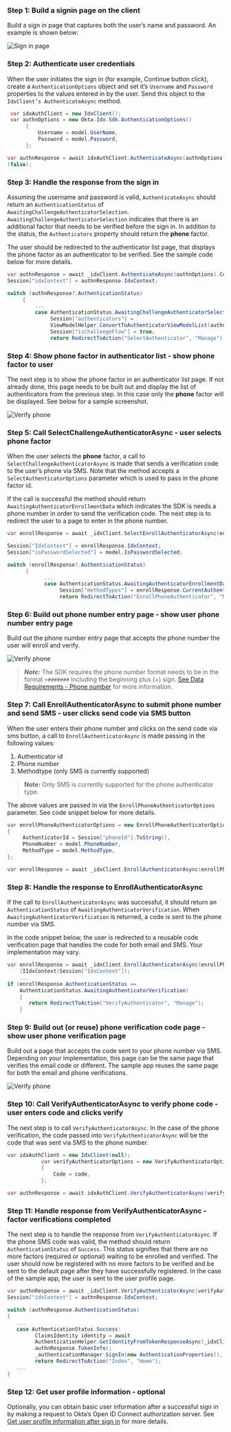 ### Step 1: Build a signin page on the client

Build a sign in page that captures both the user’s name and
password. An example is shown below:

<div class="common-image-format">

![Sign in page](/img/oie-embedded-sdk/oie-embedded-sdk-use-case-simple-sign-on-screenshot-sign-in.png
 "Sign in page")

</div>

### Step 2: Authenticate user credentials

When the user initiates the sign in (for example, Continue button click),
create a `AuthenticationOptions` object and set it’s `Username` and
`Password` properties to the values entered in by the user. Send this
object to the `IdxClient’s AuthenticateAsync` method.

```csharp
 var idxAuthClient = new IdxClient();
 var authnOptions = new Okta.Idx.Sdk.AuthenticationOptions()
      {
          Username = model.UserName,
          Password = model.Password,
      };

var authnResponse = await idxAuthClient.AuthenticateAsync(authnOptions).ConfigureAwait
(false);
```

### Step 3: Handle the response from the sign in

Assuming the username and password is valid, `AuthenticateAsync` should
return an `AuthenticationStatus` of
`AwaitingChallengeAuthenticatorSelection`. `AwaitingChallengeAuthenticatorSelection`
indicates that there is an additional factor that needs to be verified before
the sign in.  In addition to the status, the `Authenticators` property should
return the **phone** factor.

The user should be redirected to the authenticator list page, that displays
the phone factor as an authenticator to be verified. See the sample code
below for more details.

```csharp
var authnResponse = await _idxClient.AuthenticateAsync(authnOptions).ConfigureAwait(false);
Session["idxContext"] = authnResponse.IdxContext;

switch (authnResponse?.AuthenticationStatus)
     {
         ...
         case AuthenticationStatus.AwaitingChallengeAuthenticatorSelection:
              Session["authenticators"] =
              ViewModelHelper.ConvertToAuthenticatorViewModelList(authnResponse.Authenticators);
              Session["isChallengeFlow"] = true;
              return RedirectToAction("SelectAuthenticator", "Manage");
```

### Step 4: Show phone factor in authenticator list - show phone factor to user

The next step is to show the phone factor in an authenticator list page.
If not already done, this page needs to be built out and display the list
of authenticators from the previous step.  In this case only the **phone**
factor will be displayed. See below for a sample screenshot.

<div class="common-image-format">

![Verify phone](/img/oie-embedded-sdk/oie-embedded-sdk-use-case-sign-in-pwd-phone-screen-verify-phone.png
 "Verify phone")

</div>

### Step 5: Call SelectChallengeAuthenticatorAsync - user selects phone factor

When the user selects the **phone** factor, a call to
`SelectChallengeAuthenticatorAsync` is made that sends a verification code
to the user’s phone via SMS. Note that the method accepts a
`SelectAuthenticatorOptions` parameter which is used to pass in the phone
factor id.

If the call is successful the method should return
`AwaitingAuthenticatorEnrollmentData` which indicates the SDK is
needs a phone number in order to send the verification code.
The next step is to redirect the user to a page to enter in the phone number.

```csharp
var enrollResponse = await _idxClient.SelectEnrollAuthenticatorAsync(enrollAuthenticatorOptions, (IIdxContext)Session["IdxContext"]);

Session["IdxContext"] = enrollResponse.IdxContext;
Session["isPasswordSelected"] = model.IsPasswordSelected;

switch (enrollResponse?.AuthenticationStatus)
      {
            ...
            case AuthenticationStatus.AwaitingAuthenticatorEnrollmentData:
                 Session["methodTypes"] = enrollResponse.CurrentAuthenticator.MethodTypes;
                 return RedirectToAction("EnrollPhoneAuthenticator", "Manage");
```

### Step 6: Build out phone number entry page - show user phone number entry page

Build out the phone number entry page that accepts the phone number the user will
enroll and verify.

<div class="common-image-format">

![Verify phone](/img/oie-embedded-sdk/oie-embedded-sdk-use-case-simple-self-serv-screen-verify-phone-num.png
 "Verify phone")

</div>

> ***Note:*** The SDK requires the phone number format needs to be
in the format `+#######` including the beginning plus (+) sign.
[See Data Requirements - Phone number](/docs/guides/oie-embedded-sdk-common/aspnet/main/#phone-number)
for more information.

### Step 7: Call EnrollAuthenticatorAsync to submit phone number and send SMS  - user clicks send code via SMS button

When the user enters their phone number and clicks on the
send code via sms button,  a call to `EnrollAuthenticatorAsync`
is made passing in the following values:

1. Authenticator id
1. Phone number
1. Methodtype (only SMS is currently supported)

> **Note:** Only SMS is currently supported for the phone authenticator type.

The above values are passed in via the `EnrollPhoneAuthenticatorOptions`
parameter. See code snippet below for more details.

```csharp
var enrollPhoneAuthenticatorOptions = new EnrollPhoneAuthenticatorOptions
{
     AuthenticatorId = Session["phoneId"].ToString(),
     PhoneNumber = model.PhoneNumber,
     MethodType = model.MethodType,
};

var enrollResponse = await _idxClient.EnrollAuthenticatorAsync(enrollPhoneAuthenticatorOptions, (IIdxContext)Session["IdxContext"]);
```

### Step 8: Handle the response to EnrollAuthenticatorAsync

If the call to `EnrollAuthenticatorAsync` was successful, it
should return an `AuthenticationStatus` of `AwaitingAuthenticatorVerification`.
When `AwaitingAuthenticatorVerification` is returned, a code is sent to
the phone number via SMS.

In the code snippet below, the user is redirected to a reusable code
verification page that handles the code for both email and SMS. Your
implementation may vary.

```csharp
var enrollResponse = await _idxClient.EnrollAuthenticatorAsync(enrollPhoneAuthenticatorOptions,
    (IIdxContext)Session["IdxContext"]);
    ...
if (enrollResponse.AuthenticationStatus ==
    AuthenticationStatus.AwaitingAuthenticatorVerification)
    {
       return RedirectToAction("VerifyAuthenticator", "Manage");
    }
```

### Step 9: Build out (or reuse) phone verification code page - show user phone verification page

Build out a page that accepts the code sent to your phone number
via SMS. Depending on your implementation, this page can be the
same page that verifies the email code or different. The sample
app reuses the same page for both the email and phone verifications.

<div class="common-image-format">

![Verify phone](/img/oie-embedded-sdk/oie-embedded-sdk-use-case-simple-self-serv-screen-verify-phone-code.png
 "Verify phone")

</div>

### Step 10: Call VerifyAuthenticatorAsync to verify phone code - user enters code and clicks verify

The next step is to call `VerifyAuthenticatorAsync`. In the case of
the phone verification, the code passed into `VerifyAuthenticatorAsync` will
be the code that was sent via SMS to the phone number.

```csharp
var idxAuthClient = new IdxClient(null);
           var verifyAuthenticatorOptions = new VerifyAuthenticatorOptions
           {
               Code = code,
           };

var authnResponse = await idxAuthClient.VerifyAuthenticatorAsync(verifyAuthenticatorOptions, (IIdxContext)Session["idxContext"]);
```

### Step 11: Handle response from VerifyAuthenticatorAsync - factor verifications completed

The next step is to handle the response from `VerifyAuthenticatorAsync`. If
the phone SMS code was valid, the method should return `AuthenticationStatus`
of `Success`. This status signifies that there are no more factors (required
or optional) waiting to be enrolled and verified. The user should now be
registered with no more factors to be verified and be sent to the default
page after they have successfully registered. In the case of the sample
app, the user is sent to the user profile page.

```csharp
var authnResponse = await _idxClient.VerifyAuthenticatorAsync(verifyAuthenticatorOptions, (IIdxContext)Session["idxContext"]);
Session["idxContext"] = authnResponse.IdxContext;

switch (authnResponse.AuthenticationStatus)
{
   ...
   case AuthenticationStatus.Success:
         ClaimsIdentity identity = await
         AuthenticationHelper.GetIdentityFromTokenResponseAsync(_idxClient.Configuration,
         authnResponse.TokenInfo);
         _authenticationManager.SignIn(new AuthenticationProperties(), identity);
         return RedirectToAction("Index", "Home");
   ...
}
```

### Step 12: Get user profile information - optional

Optionally, you can obtain basic user information after a successful sign
in by making a request to Okta’s Open ID Connect authorization server.
See [Get user profile information after sign in](/docs/guides/oie-embedded-sdk-alternate-flows/aspnet/main/#get-user-profile-information-after-sign-in) for more details.
